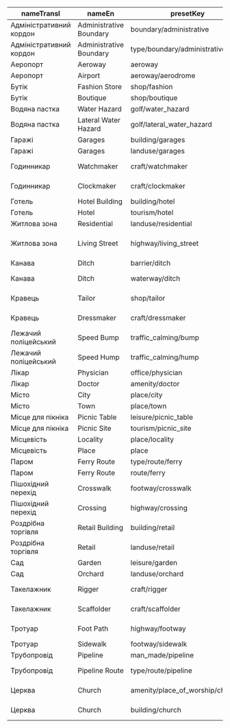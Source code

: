 |nameTransl|nameEn|presetKey|searchable|icon|tags0|tags1|tags2|tags3|tags4|geometryArea|geometryLine|geometryPoint|geometryVertex|geometryRelation|
| ------ | ------ | ------ | ------ | ------ | ------ | ------ | ------ | ------ | ------ | ------ | ------ | ------ | ------ | ------ |
|Адміністративний кордон|Administrative Boundary|boundary/administrative| | |boundary=administrative| | | | | |line| | | |
|Адміністративний кордон|Administrative Boundary|type/boundary/administrative| |boundary|type=boundary|boundary=administrative| | | | | | | |relation|
|Аеропорт|Aeroway|aeroway| |airport|aeroway=*| | | | |area|line|point|vertex| |
|Аеропорт|Airport|aeroway/aerodrome| |airport|aeroway=aerodrome| | | | |area| |point| | |
|Бутік|Fashion Store|shop/fashion| |shop|shop=fashion| | | | |area| |point| | |
|Бутік|Boutique|shop/boutique| |shop|shop=boutique| | | | |area| |point| | |
|Водяна пастка|Water Hazard|golf/water_hazard| |golf|golf=water_hazard|natural=water| | | |area|line| | | |
|Водяна пастка|Lateral Water Hazard|golf/lateral_water_hazard| |golf|golf=lateral_water_hazard|natural=water| | | |area|line| | | |
|Гаражі|Garages|building/garages| |warehouse|building=garages| | | | |area| |point| | |
|Гаражі|Garages|landuse/garages| | |landuse=garages| | | | |area| | | | |
|Годинникар|Watchmaker|craft/watchmaker| |circle-stroked|craft=watchmaker| | | | |area| |point| | |
|Годинникар|Clockmaker|craft/clockmaker| |circle-stroked|craft=clockmaker| | | | |area| |point| | |
|Готель|Hotel Building|building/hotel| |building|building=hotel| | | | |area| |point| | |
|Готель|Hotel|tourism/hotel| |lodging|tourism=hotel| | | | |area| |point| | |
|Житлова зона|Residential|landuse/residential| |building|landuse=residential| | | | |area| |point| | |
|Житлова зона|Living Street|highway/living_street| |highway-living-street|highway=living_street| | | | | |line| | | |
|Канава|Ditch|barrier/ditch| | |barrier=ditch| | | | |area|line| | | |
|Канава|Ditch|waterway/ditch| |waterway-ditch|waterway=ditch| | | | | |line| | | |
|Кравець|Tailor|shop/tailor| |clothing-store|shop=tailor| | | | |area| |point| | |
|Кравець|Dressmaker|craft/dressmaker| |clothing-store|craft=dressmaker| | | | |area| |point| | |
|Лежачий поліцейський|Speed Bump|traffic_calming/bump| | |traffic_calming=bump| | | | | | | |vertex| |
|Лежачий поліцейський|Speed Hump|traffic_calming/hump| | |traffic_calming=hump| | | | | | | |vertex| |
|Лікар|Physician|office/physician| |commercial|office=physician| | | | |area| |point|vertex| |
|Лікар|Doctor|amenity/doctor| |hospital|amenity=doctors| | | | |area| |point| | |
|Місто|City|place/city| |city|place=city| | | | |area| |point| | |
|Місто|Town|place/town| |town|place=town| | | | |area| |point| | |
|Місце для пікніка|Picnic Table|leisure/picnic_table| | |leisure=picnic_table| | | | | | |point| | |
|Місце для пікніка|Picnic Site|tourism/picnic_site| |park|tourism=picnic_site| | | | |area| |point|vertex| |
|Місцевість|Locality|place/locality| |marker|place=locality| | | | |area| |point| | |
|Місцевість|Place|place| | |place=*| | | | |area| |point|vertex| |
|Паром|Ferry Route|type/route/ferry| |route-ferry|type=route|route=ferry| | | | | | | |relation|
|Паром|Ferry Route|route/ferry| |ferry|route=ferry| | | | | |line| | | |
|Пішохідний перехід|Crosswalk|footway/crosswalk| | |highway=footway|footway=crossing|crossing=zebra| | | |line| | | |
|Пішохідний перехід|Crossing|highway/crossing| | |highway=crossing| | | | | | | |vertex| |
|Роздрібна торгівля|Retail Building|building/retail| |building|building=retail| | | | |area| |point| | |
|Роздрібна торгівля|Retail|landuse/retail| |shop|landuse=retail| | | | |area| |point| | |
|Сад|Garden|leisure/garden| |garden|leisure=garden| | | | |area| |point|vertex| |
|Сад|Orchard|landuse/orchard| |park2|landuse=orchard| | | | |area| |point| | |
|Такелажник|Rigger|craft/rigger| |marker-stroked|craft=rigger| | | | |area| |point| | |
|Такелажник|Scaffolder|craft/scaffolder| |marker-stroked|craft=scaffolder| | | | |area| |point| | |
|Тротуар|Foot Path|highway/footway| |highway-footway|highway=footway| | | | |area|line| | | |
|Тротуар|Sidewalk|footway/sidewalk| | |highway=footway|footway=sidewalk| | | | |line| | | |
|Трубопровід|Pipeline|man_made/pipeline| |pipeline|man_made=pipeline| | | | | |line| | | |
|Трубопровід|Pipeline Route|type/route/pipeline| |route-pipeline|type=route|route=pipeline| | | | | | | |relation|
|Церква|Church|amenity/place_of_worship/christian| |religious-christian|amenity=place_of_worship|religion=christian| | | |area| |point| | |
|Церква|Church|building/church| |place-of-worship|building=church| | | | |area| |point| | |
